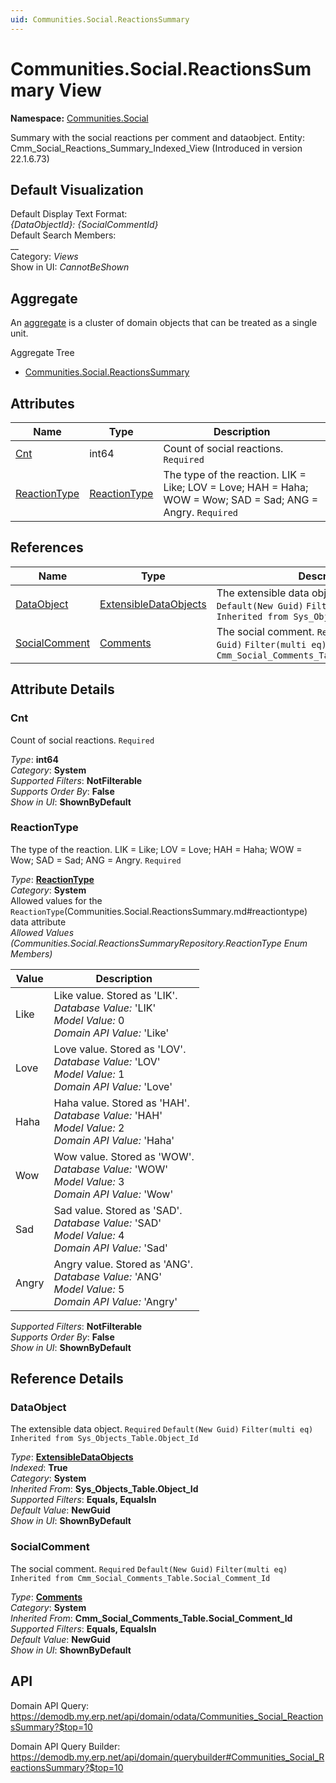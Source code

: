 ```yaml
---
uid: Communities.Social.ReactionsSummary
---
```

# Communities.Social.ReactionsSummary View

**Namespace:** [Communities.Social](Communities.Social.md)  

Summary with the social reactions per comment and dataobject. Entity: Cmm_Social_Reactions_Summary_Indexed_View (Introduced in version 22.1.6.73)

## Default Visualization
Default Display Text Format:  
_{DataObjectId}: {SocialCommentId}_  
Default Search Members:  
__  
Category:  _Views_  
Show in UI:  _CannotBeShown_  

## Aggregate
An [aggregate](https://docs.erp.net/tech/advanced/concepts/aggregates.html) is a cluster of domain objects that can be treated as a single unit.  

Aggregate Tree  
* [Communities.Social.ReactionsSummary](Communities.Social.ReactionsSummary.md)  

## Attributes

| Name | Type | Description |
| ---- | ---- | --- |
| [Cnt](Communities.Social.ReactionsSummary.md#cnt) | int64 | Count of social reactions. `Required` 
| [ReactionType](Communities.Social.ReactionsSummary.md#reactiontype) | [ReactionType](Communities.Social.ReactionsSummary.md#reactiontype) | The type of the reaction. LIK = Like; LOV = Love; HAH = Haha; WOW = Wow; SAD = Sad; ANG = Angry. `Required` 

## References

| Name | Type | Description |
| ---- | ---- | --- |
| [DataObject](Communities.Social.ReactionsSummary.md#dataobject) | [ExtensibleDataObjects](Systems.Internal.ExtensibleDataObjects.md) | The extensible data object. `Required` `Default(New Guid)` `Filter(multi eq)` `Inherited from Sys_Objects_Table.Object_Id` |
| [SocialComment](Communities.Social.ReactionsSummary.md#socialcomment) | [Comments](Communities.Social.Comments.md) | The social comment. `Required` `Default(New Guid)` `Filter(multi eq)` `Inherited from Cmm_Social_Comments_Table.Social_Comment_Id` |


## Attribute Details

### Cnt

Count of social reactions. `Required`

_Type_: **int64**  
_Category_: **System**  
_Supported Filters_: **NotFilterable**  
_Supports Order By_: **False**  
_Show in UI_: **ShownByDefault**  

### ReactionType

The type of the reaction. LIK = Like; LOV = Love; HAH = Haha; WOW = Wow; SAD = Sad; ANG = Angry. `Required`

_Type_: **[ReactionType](Communities.Social.ReactionsSummary.md#reactiontype)**  
_Category_: **System**  
Allowed values for the `ReactionType`(Communities.Social.ReactionsSummary.md#reactiontype) data attribute  
_Allowed Values (Communities.Social.ReactionsSummaryRepository.ReactionType Enum Members)_  

| Value | Description |
| ---- | --- |
| Like | Like value. Stored as 'LIK'. <br /> _Database Value:_ 'LIK' <br /> _Model Value:_ 0 <br /> _Domain API Value:_ 'Like' |
| Love | Love value. Stored as 'LOV'. <br /> _Database Value:_ 'LOV' <br /> _Model Value:_ 1 <br /> _Domain API Value:_ 'Love' |
| Haha | Haha value. Stored as 'HAH'. <br /> _Database Value:_ 'HAH' <br /> _Model Value:_ 2 <br /> _Domain API Value:_ 'Haha' |
| Wow | Wow value. Stored as 'WOW'. <br /> _Database Value:_ 'WOW' <br /> _Model Value:_ 3 <br /> _Domain API Value:_ 'Wow' |
| Sad | Sad value. Stored as 'SAD'. <br /> _Database Value:_ 'SAD' <br /> _Model Value:_ 4 <br /> _Domain API Value:_ 'Sad' |
| Angry | Angry value. Stored as 'ANG'. <br /> _Database Value:_ 'ANG' <br /> _Model Value:_ 5 <br /> _Domain API Value:_ 'Angry' |

_Supported Filters_: **NotFilterable**  
_Supports Order By_: **False**  
_Show in UI_: **ShownByDefault**  


## Reference Details

### DataObject

The extensible data object. `Required` `Default(New Guid)` `Filter(multi eq)` `Inherited from Sys_Objects_Table.Object_Id`

_Type_: **[ExtensibleDataObjects](Systems.Internal.ExtensibleDataObjects.md)**  
_Indexed_: **True**  
_Category_: **System**  
_Inherited From_: **Sys_Objects_Table.Object_Id**  
_Supported Filters_: **Equals, EqualsIn**  
_Default Value_: **NewGuid**  
_Show in UI_: **ShownByDefault**  

### SocialComment

The social comment. `Required` `Default(New Guid)` `Filter(multi eq)` `Inherited from Cmm_Social_Comments_Table.Social_Comment_Id`

_Type_: **[Comments](Communities.Social.Comments.md)**  
_Category_: **System**  
_Inherited From_: **Cmm_Social_Comments_Table.Social_Comment_Id**  
_Supported Filters_: **Equals, EqualsIn**  
_Default Value_: **NewGuid**  
_Show in UI_: **ShownByDefault**  


## API

Domain API Query:
<https://demodb.my.erp.net/api/domain/odata/Communities_Social_ReactionsSummary?$top=10>

Domain API Query Builder:
<https://demodb.my.erp.net/api/domain/querybuilder#Communities_Social_ReactionsSummary?$top=10>

